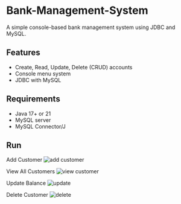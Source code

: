 # Bank-Management-System
A simple console-based bank management system using JDBC and MySQL.

## Features
- Create, Read, Update, Delete (CRUD) accounts
- Console menu system
- JDBC with MySQL

## Requirements
- Java 17+ or 21
- MySQL server
- MySQL Connector/J

## Run
Add Customer
![add customer ](https://github.com/user-attachments/assets/8f9e0d3f-9b98-434c-95a1-42750ed108fe)

View All Customers
![view customer](https://github.com/user-attachments/assets/9b61de97-7615-4ea8-af5a-a0b73d7ac7fe)

Update Balance
![update](https://github.com/user-attachments/assets/2735f4f7-504d-4714-9ab2-5e233bc1ac8f)

Delete Customer
![delete](https://github.com/user-attachments/assets/98e64ca4-7ae3-422d-a594-1d50e8eacd1d)



